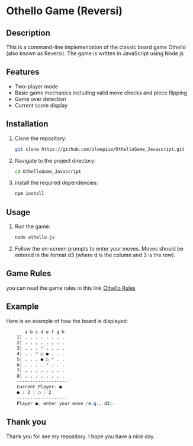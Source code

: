 # Othello Game (Reversi)

## Description

This is a command-line implementation of the classic board game Othello (also known as Reversi). The game is written in JavaScript using Node.js

## Features

- Two-player mode
- Basic game mechanics including valid move checks and piece flipping
- Game over detection
- Current score display

## Installation

1. Clone the repository:

   ```bash
   git clone https://github.com/sleepiie/OthelloGame_Javascript.git

2. Navigate to the project directory:
    ```bash
    cd OthelloGame_Javascript

3. install the required dependencies:
    ```bash
    npm install

## Usage

1. Run the game:
    ```bash
    node othello.js
2. Follow the on-screen prompts to enter your moves. Moves should be entered in the format d3 (where d is the column and 3 is the row).

## Game Rules

you can read the game rules in this link [Othello Rules](https://www.worldothello.org/about/about-othello/othello-rules/official-rules/english)

## Example
Here is an example of how the board is displayed:

```css
       a b c d e f g h
    1| . . . . . . . .
    2| . . . . . . . .
    3| . . . * . . . .
    4| . . * ○ ● . . .
    5| . . . ● ○ * . .
    6| . . . . * . . .
    7| . . . . . . . .
    8| . . . . . . . .
    -------------------
    Current Player: ●
    ● : 2 | ○ : 2
    -------------------
    Player ●, enter your move (e.g., d3):
```
## Thank you
Thank you for see my repository. I hope you have a nice day.


